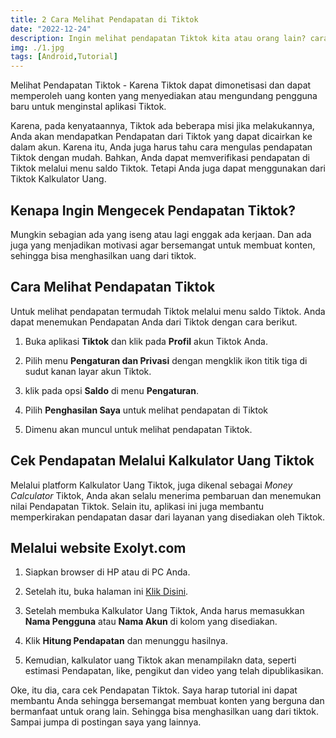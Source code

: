 ```yaml
---
title: 2 Cara Melihat Pendapatan di Tiktok
date: "2022-12-24"
description: Ingin melihat pendapatan Tiktok kita atau orang lain? caranya sangat mudah banget loh. Untuk selengkapnya silakan baca disini.
img: ./1.jpg
tags: [Android,Tutorial]
---
```


Melihat Pendapatan Tiktok - Karena Tiktok dapat dimonetisasi dan dapat memperoleh uang konten yang menyediakan atau mengundang pengguna baru untuk menginstal aplikasi Tiktok.

Karena, pada kenyataannya, Tiktok ada beberapa misi jika melakukannya, Anda akan mendapatkan Pendapatan dari Tiktok yang dapat dicairkan ke dalam akun. Karena itu, Anda juga harus tahu cara mengulas pendapatan Tiktok dengan mudah. Bahkan, Anda dapat memverifikasi pendapatan di Tiktok melalui menu saldo Tiktok. Tetapi Anda juga dapat menggunakan dari Tiktok Kalkulator Uang.

## Kenapa Ingin Mengecek Pendapatan Tiktok?

Mungkin sebagian ada yang iseng atau lagi enggak ada kerjaan. Dan ada juga yang menjadikan motivasi agar bersemangat untuk membuat konten, sehingga bisa menghasilkan uang dari tiktok.

## Cara Melihat Pendapatan Tiktok

Untuk melihat pendapatan termudah Tiktok melalui menu saldo Tiktok. Anda dapat menemukan Pendapatan Anda dari Tiktok dengan cara berikut.

1. Buka aplikasi **Tiktok** dan klik pada **Profil** akun Tiktok Anda.

2. Pilih menu **Pengaturan dan Privasi** dengan mengklik ikon titik tiga di sudut kanan layar akun Tiktok.

3. klik pada opsi **Saldo** di menu **Pengaturan**.

4. Pilih **Penghasilan Saya** untuk melihat pendapatan di Tiktok

5. Dimenu akan muncul untuk melihat pendapatan Tiktok.

## Cek Pendapatan Melalui Kalkulator Uang Tiktok

Melalui platform Kalkulator Uang Tiktok, juga dikenal sebagai _Money Calculator_ Tiktok, Anda akan selalu menerima pembaruan dan menemukan nilai Pendapatan Tiktok. Selain itu, aplikasi ini juga membantu memperkirakan pendapatan dasar dari layanan yang disediakan oleh Tiktok.

## Melalui website Exolyt.com

1.  Siapkan browser di HP atau di PC Anda.

2.  Setelah itu, buka halaman ini <a href="https://exolyt.com/id/guides/tiktok-money-calculator" target="_blank" rel="nofollow noopener noreferrer">Klik Disini</a>.

3.  Setelah membuka Kalkulator Uang Tiktok, Anda harus memasukkan **Nama Pengguna** atau **Nama Akun** di kolom yang disediakan.

4.  Klik **Hitung Pendapatan** dan menunggu hasilnya.

5.  Kemudian, kalkulator uang Tiktok akan menampilakn data, seperti estimasi Pendapatan, like, pengikut dan video yang telah dipublikasikan.

Oke, itu dia, cara cek Pendapatan Tiktok. Saya harap tutorial ini dapat membantu Anda sehingga bersemangat membuat konten yang berguna dan bermanfaat untuk orang lain. Sehingga bisa menghasilkan uang dari tiktok. Sampai jumpa di postingan saya yang lainnya.